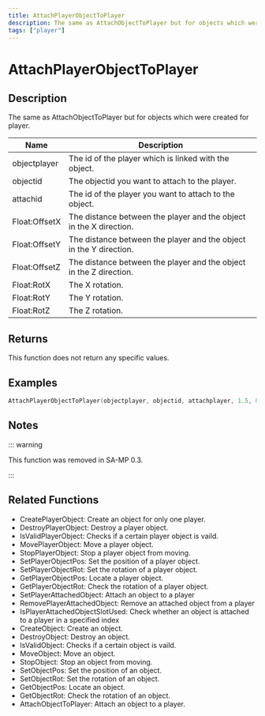 ```yaml
---
title: AttachPlayerObjectToPlayer
description: The same as AttachObjectToPlayer but for objects which were created for player.
tags: ["player"]
---
```


# AttachPlayerObjectToPlayer

## Description

The same as AttachObjectToPlayer but for objects which were created for player.

| Name          | Description                                                        |
| ------------- | ------------------------------------------------------------------ |
| objectplayer  | The id of the player which is linked with the object.              |
| objectid      | The objectid you want to attach to the player.                     |
| attachid      | The id of the player you want to attach to the object.             |
| Float:OffsetX | The distance between the player and the object in the X direction. |
| Float:OffsetY | The distance between the player and the object in the Y direction. |
| Float:OffsetZ | The distance between the player and the object in the Z direction. |
| Float:RotX    | The X rotation.                                                    |
| Float:RotY    | The Y rotation.                                                    |
| Float:RotZ    | The Z rotation.                                                    |

## Returns

This function does not return any specific values.

## Examples

```c
AttachPlayerObjectToPlayer(objectplayer, objectid, attachplayer, 1.5, 0.5, 0, 0, 1.5, 2 );
```

## Notes

::: warning

This function was removed in SA-MP 0.3.

:::

## Related Functions

- CreatePlayerObject: Create an object for only one player.
- DestroyPlayerObject: Destroy a player object.
- IsValidPlayerObject: Checks if a certain player object is vaild.
- MovePlayerObject: Move a player object.
- StopPlayerObject: Stop a player object from moving.
- SetPlayerObjectPos: Set the position of a player object.
- SetPlayerObjectRot: Set the rotation of a player object.
- GetPlayerObjectPos: Locate a player object.
- GetPlayerObjectRot: Check the rotation of a player object.
- SetPlayerAttachedObject: Attach an object to a player
- RemovePlayerAttachedObject: Remove an attached object from a player
- IsPlayerAttachedObjectSlotUsed: Check whether an object is attached to a player in a specified index
- CreateObject: Create an object.
- DestroyObject: Destroy an object.
- IsValidObject: Checks if a certain object is vaild.
- MoveObject: Move an object.
- StopObject: Stop an object from moving.
- SetObjectPos: Set the position of an object.
- SetObjectRot: Set the rotation of an object.
- GetObjectPos: Locate an object.
- GetObjectRot: Check the rotation of an object.
- AttachObjectToPlayer: Attach an object to a player.
